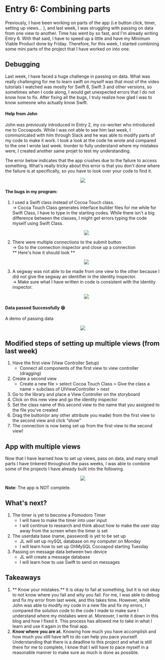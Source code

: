 # Entry 6: Combining parts
Previously, I have been working on parts of the app (i.e button click, timer, setting up views... ), and last week, I was struggling with passing on data from one view to another. Time has went by so fast, and I'm already writing Entry 6. With that said, I have to speed up a little and have my Minimum Viable Product done by Friday. Therefore, for this week, I started combining some mini parts of the project that I have worked on into one. 

## Debugging
Last week, I have faced a huge challenge in passing on data. What was really challenging for me to learn swift on myself was that most of the video tutorials I watched was mostly for Swift 8, Swift 3 and other versions, so sometimes when I code along, I would get unexpected errors that I do not know how to fix. After fixing all the bugs, I truly realize how glad I was to know someone who actually know Swift. 

#### Help from John
John was previously introduced in Entry 2, my co-worker who introduced me to Cocoapods. While I was not able to see him last week, I communicated with him through Slack and he was able to modify parts of my code to make it work. I took a look at the code he wrote and compared to the one I wrote last week. Inorder to fully understand where my mistakes were, I created another same projet to test my understanding. 

The error below indicates that the app crushes due to the failure to access something. What's really tricky about this error is that you don't done where the failure is at specifically, so you have to look over your code to find it. 
 <p align="center">
    <img src = "https://raw.githubusercontent.com/xiurongy3506/swift_independent_study/master/img/signal.png"/>
    </p> 

#### The bugs in my program:   

1. I used a Swift class instead of Cocoa Touch class.  
    -> Cocoa Touch Class generates interface builder files for me while for Swift Class, I have to type in the starting codes. While there isn't a big difference between the classes, I might get errors typing the code myself using Swift Class.  

    <p align="center">
    <img src = "https://raw.githubusercontent.com/xiurongy3506/swift_independent_study/master/img/class.png"/>
    </p> 
    
2. There were multiple connections to the submit button  
    -> Go to the connection inspector and close up a connection  
    ** Here's how it should look **

    <p align="center">
    <img src = "https://raw.githubusercontent.com/xiurongy3506/swift_independent_study/master/img/connection.png"/>
    </p> 
3. A segway was not able to be made from one view to the other because I did not give the segway an identifier in the identity inspector.  
    -> Make sure what I have written in code is consistent with the identity inspector.

     <p align="center">
        <img src = "https://raw.githubusercontent.com/xiurongy3506/swift_independent_study/master/img/identify.png"/>
     </p> 

#### Data passed Successfully :satisfied:  
A demo of passing data  

<p align="center">
    <img src = "https://github.com/xiurongy3506/swift_independent_study/blob/master/img/passdata.gif?raw=true"/>
</p>  


## Modified steps of setting up multiple views (from last week)   
1. Have the first view (View Controller Setup)  
    - Connect all components of the first view to view controller (dragging)
2. Create a second view 
    - Create a new file > select Cocoa Touch Class > Give the class a name > subclass of UIViewController > next  
3. Go to the library and place a View Controller on the storyboard
4. Click on this new view and go the identity inspector
5. Set the class name of this second view to the name that you assigned to the file you've created 
5. Drag the button(or any other attribute you made) from the first view to the second view and click “show”
6. The connection is now being set up from the first view to the second view!

## App with multiple views
Now that I have learned how to set up views, pass on data, and many small parts I have tinkered throughout the pass weeks, I was able to combine some of the projects I have already built into the following.   
    <p align="center">
        <img src = "https://github.com/xiurongy3506/swift_independent_study/blob/master/img/appsetup.gif?raw=true"/>
    </p>    

**Note**: The app is NOT complete. 

## What's next?  
1. The timer is yet to become a Pomodoro Timer
    - I will have to make the timer into user input
    - I will continue to research and think about how to make the user stay away from the screen when the timer is set
2. The userdata base (name, password) is yet to be set up
    - JL will set up mySQL database on my computer on Monday
    - I will learn how to set up OhMySQL Cocoapod starting Tuesday 
3. Passing on message data between two device
    - JL will create a message database
    - I will learn how to use Swift to send on messages

## Takeaways  
1. ** Know your mistakes.** It is okay to fail at something, but it is not okay to not know where you fail and why you fail. For me, I was able to debug and fix my error from last week, and this takes time. However, while John was able to modify my code in a new file and fix my errors, I compared the solution code to the code I made to make sure I understand where my mistakes were at. Moreover, I write it down in this blog and how I fixed it. This process has allowed me to take in what I learn and use it again in the final app. 
2. **Know where you are at.** Knowing how much you have accomplish and how much you still have left to do can help you pace yourself. Understanding that there is a deadline to this project and what is still there for me to complete, I know that I will have to pace myself in a reasonable manner to make sure as much is done as possible.
